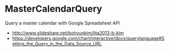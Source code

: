 MasterCalendarQuery
===================

Query a master calendar with Google Spreadsheet API

* http://www.slideshare.net/bohyunkim/lita2013-b-kim
* https://developers.google.com/chart/interactive/docs/querylanguage#Setting_the_Query_in_the_Data_Source_URL
